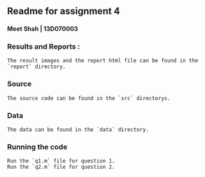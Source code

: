 ## Readme for assignment 4

#### Meet Shah | 13D070003

### Results and Reports : 
	
	The result images and the report html file can be found in the `report` directory. 

### Source 
	
	The source code can be found in the `src` directorys.

### Data
	
	The data can be found in the `data` directory.

### Running the code 
	
	Run the `q1.m` file for question 1.
	Run the `q2.m` file for question 2.
